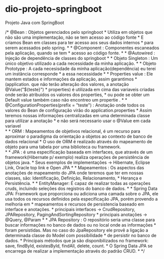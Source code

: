# dio-projeto-springboot
Projeto Java com SpringBoot

/* @Bean : Objetos gerenciados pelo springboot
	 * 			Utiliza em objetos que não são uma implementação, não se tem acesso ao código fonte
	 * 			E criamos Bean em classes para ter acesso aos seus dados internos
	 * 			para serem acessados pelo spring.
	 * 
	 * @Component : Componentes escaneados pela aplicação, quando se tem 
	 * 				acesso ao código fonte.
	 * 
	 * @Autowired : Injeção de dependência de classes do springboot
	 * 
	 * Objeto Singleton : Um único objetivo utilizado a cada necessidade da minha aplicação.
	 * 
	 * Objeto Prototype : A cada necesisdade da minha aplicação(dependência) eu terei um instância corresponde 
	 * 					  a essa necessidade
	 * 
	 * Properties value : Ele mantem estados e informações da aplicação, assim garantimos 
	 * (application.	  que não terão alteração dos valores, a anotação @Value("${teste}") 
	 * 	properties)		  é utilizada em cima das variaveis criadas onde serão atribuidos os valores dos properties,
	 * 					  ou pode se obter um Default value também caso não encontreo um propertie . 
	 * 
	 * @ConfigurationProperties(prefix = "teste") : Anotação onde todos os valores do Bean de configuração virão do application.properties
	 * 									 		    Assim teremos nossas informações centralizadas em uma determinada classe para utilizar a anotação
	 *												e não será necessario usar o @Value em cada variavel  	
	 * 
	 * ORM : Mapeamentos de objetivos relacional, é um recurso para aproximar o paradigma da orientação a objetos ao contexto de banco de dados relacional
	 * 		 O uso de ORM é realizado através do mapeamento de objeto para uma tabela por uma biblioteca ou framework.	
	 * 
	 * JPA : é uma especificação baseada em interfaces, que através de um framework(Hibernate p/ exemplo) realiza operações de persistência de objetos java.
	 * 		 Seus exemplos de implementações -> Hibernate, Eclipse Link, Oracle top link e Open JPA
	 * 
	 * Mapeamentos : Os aspectos das anotações de mapeamento do JPA onde teremos que ter em nossas classes, são: Identificação, Definição, Relacionamento, 
	 * 				 Herança e Persistência.
	 * 
	 * EntityManager: É capaz de realizar todas as operações cruds, incluindo seleções dos registros do banco de dados.
	 * 
	 * Spring Data JPA: Framework que proporciona ou adiciona uma camada sobre o JPA, ele usa todos os recursos definidos pela especificação JPA, porém provendo a melhoria em
	 * 					mapeamentos e recursos de persistencia baseado em interface e anotações. 
	 * 					principais interfaces -> CrudRepository, JPARepository, PagingAndSortingRepository
	 * 					principais anotações -> @Query, @Param
	 * 
	 * JPA Repository : O repositório seria uma classe para buscar informações no banco de dados ou no local onde as informações
	 * 					foram persistidas. Mas no caso do JpaRepository ele provê a ligação a determinada classe do Model com possibilidade
	 * 					de persistir no banco de dados.
	 * 					Principais métodos que ja são disponibilizados no framework: save, findById, existesById, findAll, delete, count.
	 * 					O Spring Data JPA se encarrega de realizar a implementação através do padrão CRUD. 
	 * 
	 */
